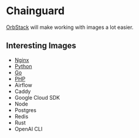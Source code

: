 # Chainguard

[OrbStack](https://docs.orbstack.dev/) will make working with images a lot easier.

## Interesting Images

- [Nginx](./nginx/README.md)
- [Python](./python/README.md)
- [Go](./go/README.md)
- [PHP](./laravel/README.md)
- Airflow
- Caddy
- Google Cloud SDK
- Node
- Postgres
- Redis
- Rust
- OpenAI CLI
